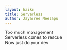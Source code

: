 ```yaml
---
layout: haiku
title: Serverless
author: Jayasree Neelapu
---
```


Too much management<br>
Serverless comes to rescue<br>
Now just do your dev<br>
